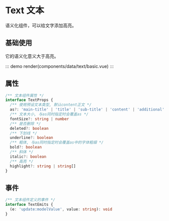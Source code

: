 # Text 文本

语义化组件，可以给文字添加高亮。

## 基础使用

它的语义化意义大于高亮。

::: demo
render(components/data/text/basic.vue)
:::

## 属性

```ts
/** 文本组件属性 */
interface TextProps {
  /** 使用预设文本类型, 默认content正文 */
  as?: 'main-title' | 'title' | 'sub-title' | 'content' | 'additional'
  /** 文本大小, 与as同时指定时会覆盖as */
  fontSize?: string | number
  /** 是否删除 */
  deleted?: boolean
  /** 下划线 */
  underline?: boolean
  /** 粗体, 与as同时指定时会覆盖as中的字体粗细 */
  bold?: boolean
  /** 斜体 */
  italic?: boolean
  /** 高亮 */
  highlight?: string | string[]
}
```

## 事件

```ts
/** 文本组件定义的事件 */
interface TextEmits {
  (e: 'update:modelValue', value: string): void
}
```
